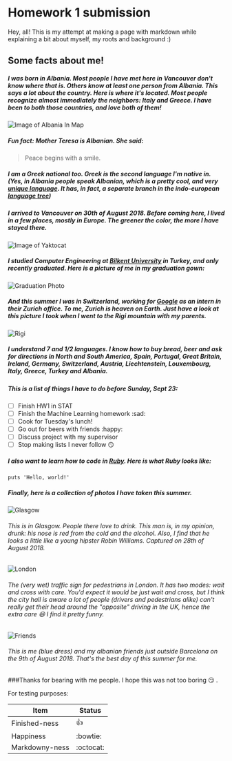 # Homework 1 submission

Hey, all! This is my attempt at making a page with markdown while explaining a bit about myself, my roots and background :)

## Some facts about me!

##### I was born in Albania. Most people I have met here in Vancouver don't know where that is. Others know at least one person from Albania. This says a lot about the country. Here is where it's located. Most people recognize almost immediately the neighbors: Italy and Greece. I have been to both those countries, and love both of them!
![Image of Albania In Map](images/albania_map.png)
##### Fun fact: Mother Teresa is Albanian. She said: 

> Peace begins with a smile.

##### I am a Greek national too. Greek is the second language I'm native in. (Yes, in Albania people speak Albanian, which is a pretty cool, and very [unique language](https://en.wikipedia.org/wiki/Albanian_language). It has, in fact, a separate branch in the indo-european [language tree](https://www.translatemedia.com/wp-content/cache/thumbnails/2015/07/linguist-family-tree2-860x9999.jpg))

##### I arrived to Vancouver on 30th of August 2018. Before coming here, I lived in a few places, mostly in Europe. The greener the color, the more I have stayed there.
![Image of Yaktocat](images/map.png)

##### I studied Computer Engineering at [Bilkent University](http://w3.bilkent.edu.tr/bilkent/) in Turkey, and only recently graduated. Here is a picture of me in my graduation gown:
![Graduation Photo](images/graduation.jpg)

##### And this summer I was in Switzerland, working for [Google](https://www.google.com/) as an intern in their Zurich office. To me, Zurich is heaven on Earth. Just have a look at this picture I took when I went to the Rigi mountain with my parents. 
![Rigi](images/rigi_swissmtn.JPG)

##### I understand 7 and 1/2 languages. I know how to buy bread, beer and ask for directions in North and South America, Spain, Portugal, Great Britain, Ireland, Germany, Switzerland, Austria, Liechtenstein, Louxembourg, Italy, Greece, Turkey and Albania.

##### This is a list of things I have to do before Sunday, Sept 23:

- [ ] Finish HW1 in STAT
- [ ] Finish the Machine Learning homework :sad:
- [ ] Cook for Tuesday's lunch!
- [ ] Go out for beers with friends :happy: 
- [ ] Discuss project with my supervisor
- [ ] Stop making lists I never follow :smirk:

##### I also want to learn how to code in [Ruby](https://www.ruby-lang.org/en/). Here is what Ruby looks like:

```
puts 'Hello, world!'
```

##### Finally, here is a collection of photos I have taken this summer. 
![Glasgow](images/glasgow_streetart.JPG)

###### This is in Glasgow. People there love to drink. This man is, in my opinion, drunk: his nose is red from the cold and the alcohol. Also, I find that he looks a little like a young hipster Robin Williams. Captured on 28th of August 2018.
![London](images/london.JPG)

###### The (very wet) traffic sign for pedestrians in London. It has two modes: wait and cross with care. You'd expect it would be just wait and cross, but I think the city hall is aware a lot of people (drivers and pedestrians alike) can't really get their head around the "opposite" driving in the UK, hence the extra care :smile: I find it pretty funny.
![Friends](images/the_albanian_gang.JPG)

###### This is me (blue dress) and my albanian friends just outside Barcelona on the 9th of August 2018. That's the best day of this summer for me. 

###Thanks for bearing with me people. I hope this was not too boring :smirk: .

For testing purposes:

|    **Item**    | **Status** |
|----------------|------------|
| Finished-ness  | :thumbsup: |
| Happiness      | :bowtie:   |
| Markdowny-ness | :octocat:  |
